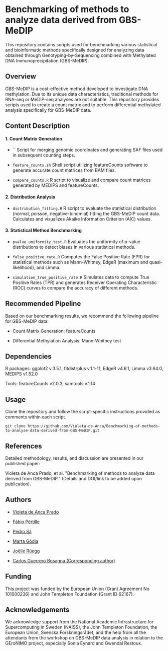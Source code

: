 # Benchmarking of methods to analyze data derived from GBS-MeDIP

This repository contains scripts used for benchmarking various statistical and bioinformatic methods specifically designed for analyzing data obtained through Genotyping-by-Sequencing combined with Methylated DNA Immunoprecipitation (GBS-MeDIP).

## Overview

GBS-MeDIP is a cost-effective method developed to investigate DNA methylation. Due to its unique data characteristics, traditional methods for RNA-seq or MeDIP-seq analyses are not suitable. This repository provides scripts used to create a count matrix and to perform differential methylated analysis specifically for GBS-MeDIP data.

## Content Description

#### 1. Count Matrix Generation

-  `` Script for merging genomic coordinates and generating SAF files used in subsequent counting steps.

-  `feature_counts.sh` Shell script utilizing featureCounts software to generate accurate count matrices from BAM files.

-  `compare_counts.R` R script to visualize and compare count matrices generated by MEDIPS and featureCounts.

#### 2. Distribution Analysis

-  `distribution_fitting.R` R script to evaluate the statistical distribution (normal, poisson, negative-binomial) fitting the GBS-MeDIP count data. Calculates and visualizes Akaike Information Criterion (AIC) values.

#### 3. Statistical Method Benchmarking

-  `pvalue_uniformity_test.R` Evaluates the uniformity of p-value distributions to detect biases in various statistical methods.

-  `false_positive_rate.R` Computes the False Positive Rate (FPR) for statistical methods such as Mann-Whitney, EdgeR (maximum and quasi-likelihood), and Limma.

-  `simulation_true_positive_rate.R` Simulates data to compute True Positive Rates (TPR) and generates Receiver Operating Characteristic (ROC) curves to compare the accuracy of different methods.

## Recommended Pipeline

Based on our benchmarking results, we recommend the following pipeline for GBS-MeDIP data:

-  Count Matrix Generation: featureCounts

-  Differential Methylation Analysis: Mann-Whitney test

## Dependencies

R packages: ggplot2 v.3.5.1, fitdistrplus v.1.1-11, EdgeR v4.6.1, Limma v3.64.0, MEDIPS v1.52.0

Tools: featureCounts v2.0.3, samtools v.1.14

## Usage

Clone the repository and follow the script-specific instructions provided as comments within each script.
```
git clone https://github.com/Violeta-de-Anca/Benchmarking-of-methods-to-analyse-data-derived-from-GBS-MeDIP.git
```
## References

Detailed methodology, results, and discussion are presented in our published paper:

Violeta de Anca Prado, et al. "Benchmarking of methods to analyze data derived from GBS-MeDIP." (Details and DOI/link to be added upon publication).

## Authors

-  [Violeta de Anca Prado](https://orcid.org/0000-0003-1845-509X)

-  [Fábio Pértille](https://orcid.org/0000-0002-7214-9184)

-  [Pedro Sá](https://orcid.org/0000-0002-1588-6778)

-  [Marta Gòdia](https://orcid.org/0000-0002-0439-4014)

-  [Joëlle Rüegg](https://orcid.org/0000-0002-6580-9201)

-  [Carlos Guerrero Bosagna (Corresponding author)](https://orcid.org/0000-0003-1935-5875)

## Funding

This project was funded by the European Union (Grant Agreement No 101000236) and John Templeton Foundation (Grant ID 62167).

## Acknowledgements

We acknowledge support from the National Academic Infrastructure for Supercomputing in Sweden (NAISS), the John Templeton Foundation, the European Union, Svenska Forskningsrådet, and the help from all the attendants from the workshop on GBS-MeDIP data analysis in relation to the GEroNIMO project, especially Sonia Eynard and Gwendal Restoux.
